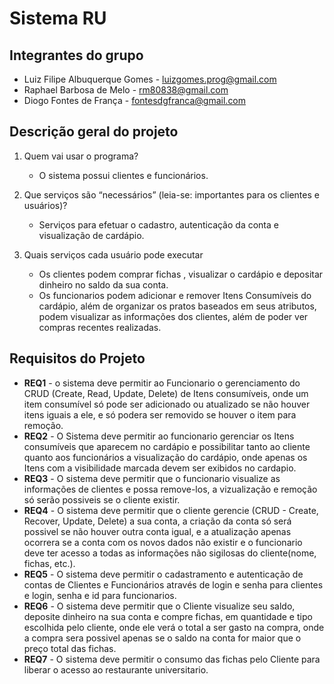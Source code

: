 # Sistema RU

## Integrantes do grupo

* Luiz Filipe Albuquerque Gomes - luizgomes.prog@gmail.com
* Raphael Barbosa de Melo - rm80838@gmail.com
* Diogo Fontes de França - fontesdgfranca@gmail.com

## Descrição geral do projeto

1. Quem vai usar o programa?

      - O sistema possui clientes e funcionários.

2. Que serviços são “necessários” (leia-se: importantes para os clientes e usuários)?

      - Serviços para efetuar o cadastro, autenticação da conta e visualização de cardápio.

3. Quais serviços cada usuário pode executar

      - Os clientes podem comprar fichas , visualizar o cardápio e depositar dinheiro no saldo da sua conta.<br />
      - Os funcionarios podem adicionar e remover Itens Consumíveis do cardápio, além de organizar os pratos baseados em seus atributos, podem visualizar as informações dos clientes, além de poder ver compras recentes realizadas.<br />
  
## Requisitos do Projeto

* **REQ1** - o sistema deve permitir ao Funcionario o gerenciamento do CRUD (Create, Read, Update, Delete) de Itens consumíveis, onde um item consumível só pode ser adicionado ou atualizado se não houver itens iguais a ele, e só podera ser removido se houver o item para remoção.
* **REQ2** - O Sistema deve permitir ao funcionario gerenciar os Itens consumíveis que aparecem no cardápio e possibilitar tanto ao cliente quanto aos funcionários a visualização do cardápio, onde apenas os Itens com a visibilidade marcada devem ser exibidos no cardapio.
* **REQ3** - O sistema deve permitir que o funcionario visualize as informações de clientes e possa remove-los, a vizualização e remoção só serão possiveis se o cliente existir.
* **REQ4** - O sistema deve permitir que o cliente gerencie (CRUD - Create, Recover, Update, Delete) a sua conta, a criação da conta só será possivel se não houver outra conta igual, e a atualização apenas ocorrera se a conta com os novos dados não existir e o funcionario deve ter acesso a todas as informações não sigilosas do cliente(nome, fichas, etc.).
* **REQ5** - O sistema deve permitir o cadastramento e autenticação de contas de Clientes e Funcionários através de login e senha para clientes e login, senha e id para funcionarios.
* **REQ6** - O sistema deve permitir que o Cliente visualize seu saldo, deposite dinheiro na sua conta e compre fichas, em quantidade e tipo escolhida pelo cliente, onde ele verá o total a ser gasto na compra, onde a compra sera possivel apenas se o saldo na conta for maior que o preço total das fichas.
* **REQ7** - O sistema deve permitir o consumo das fichas pelo Cliente para liberar o acesso ao restaurante universitario.
<pre />

